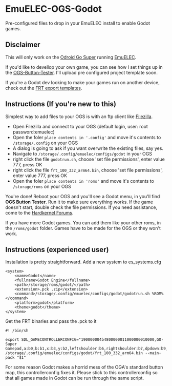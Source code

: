 # EmuELEC-OGS-Godot
Pre-configured files to drop in your EmuELEC install to enable Godot games.

## Disclaimer
This will only work on the <a href="https://www.hardkernel.com/shop/odroid-go-super-clear-white/">Odroid Go Super</a> running <a href="https://github.com/EmuELEC/EmuELEC">EmuELEC</a>. 

If you'd like to devellop your own game, you can see how I set things up in the <a href="https://github.com/Pumpkinwaffle/OGS-Button-Tester">OGS-Button-Tester</a>. I'll upload pre configured project template soon.

If you're a Godot dev looking to make your games run on another device, check out the <a href="https://github.com/efornara/frt">FRT export templates</a>.

## Instructions (If you're new to this)
Simplest way to add files to your OGS is with an ftp client like <a href="https://filezilla-project.org/">Filezilla</a>.

* Open Filezilla and connect to your OGS (default login, user: root password:emuelec)
* Open the foler `place contents in '.config'` and move it's contents to `/storage/.config` on your OGS
* A dialog is going to ask if you want overwrite the existing files, say yes.
* Navigate to `/storage/.config/emuelec/configs/godot` in your OGS
* right click the file `godotrun.sh`, choose 'set file permissions', enter value 777, press OK
* right click the file `frt_100_332_arm64.bin`, choose 'set file permissions', enter value 777, press OK
* Open the foler `place contents in 'roms'` and move it's contents to `/storage/roms` on your OGS

You're done! Reboot your OGS and you'll see a Godot menu, in you'll find <b>OGS Button Tester</b>. Run it to make sure everything works. If the game doesn't start, double check the file permissions. If you need assistance, come to the <a href="https://forum.odroid.com/viewtopic.php?f=193&t=39708&sid=45e9324b1ef05e4651f6a79924689f34">Hardkernel Forums</a>.

If you have more Godot games. You can add them like your other roms, in the `/roms/godot` folder. Games have to be made for the OGS or they won't work.

## Instructions (experienced user)
Installation is pretty straightforward. Add a new system to es_systems.cfg
```
<system>
	<name>Godot</name>
	<fullname>Godot Engine</fullname>
	<path>/storage/roms/godot/</path>
	<extension>.pck .zip</extension>
	<command>/storage/.config/emuelec/configs/godot/godotrun.sh %ROM%</command>
	<platform>godot</platform>
	<theme>godot</theme>
</system>
```
Get the FRT binaries and pass the .pck to it
```
#! /bin/sh

export SDL_GAMECONTROLLERCONFIG="190000004b4800000011000000010000,GO-Super Gamepad,a:b0,b:b1,x:b3,y:b2,leftshoulder:b6,rightshoulder:b7,dpdown:b9,dpleft:b10,dpright:b11,dpup:b8,leftx:a0,lefty:a1,rightx:a2,righty:a3,guide:b18,lefttrigger:b4,righttrigger:b5,start:b13,back:b12,leftstick:b14,paddle1:b15,paddle2:b16,paddle3:b17,platform:Linux,"
/storage/.config/emuelec/configs/godot/frt_100_332_arm64.bin --main-pack "$1"
```
For some reason Godot makes a horrid mess of the OGA's standard button map, this controllerconfig fixes it. Please stick to this controllerconfig so that all games made in Godot can be run through the same script.

